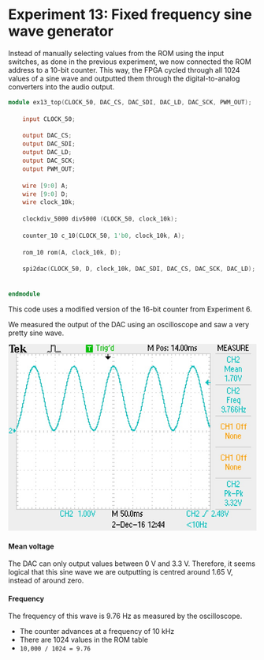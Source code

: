 # Experiment 13: Fixed frequency sine wave generator

Instead of manually selecting values from the ROM using the input switches, as done in the previous experiment, we now connected the ROM address to a 10-bit counter. This way, the FPGA cycled through all 1024 values of a sine wave and outputted them through the digital-to-analog converters into the audio output.

```verilog
module ex13_top(CLOCK_50, DAC_CS, DAC_SDI, DAC_LD, DAC_SCK, PWM_OUT);

	input CLOCK_50;

	output DAC_CS;
	output DAC_SDI;
	output DAC_LD;
	output DAC_SCK;
	output PWM_OUT;

	wire [9:0] A;
	wire [9:0] D;
	wire clock_10k;

	clockdiv_5000 div5000 (CLOCK_50, clock_10k);

	counter_10 c_10(CLOCK_50, 1'b0, clock_10k, A);

	rom_10 rom(A, clock_10k, D);

	spi2dac(CLOCK_50, D, clock_10k, DAC_SDI, DAC_CS, DAC_SCK, DAC_LD);


endmodule
```
This code uses a modified version of the 16-bit counter from Experiment 6.

We measured the output of the DAC using an oscilloscope and saw a very pretty sine wave.

![sine wave](../images/ex13_sinewave.jpg)

#### Mean voltage

The DAC can only output values between 0 V and 3.3 V. Therefore, it seems logical that this sine wave we are outputting is centred around 1.65 V, instead of around zero.

#### Frequency

The frequency of this wave is 9.76 Hz as measured by the oscilloscope.
- The counter advances at a frequency of 10 kHz
- There are 1024 values in the ROM table
- `10,000 / 1024 = 9.76`
